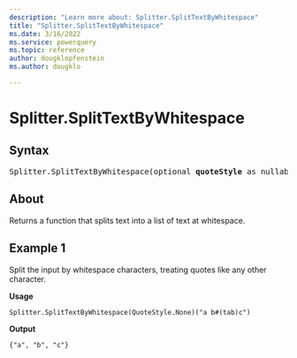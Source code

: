```yaml
---
description: "Learn more about: Splitter.SplitTextByWhitespace"
title: "Splitter.SplitTextByWhitespace"
ms.date: 3/16/2022
ms.service: powerquery
ms.topic: reference
author: dougklopfenstein
ms.author: dougklo

---
```

# Splitter.SplitTextByWhitespace

## Syntax

<pre>
Splitter.SplitTextByWhitespace(optional <b>quoteStyle</b> as nullable number) as function
</pre>
  
## About

Returns a function that splits text into a list of text at whitespace.

## Example 1

Split the input by whitespace characters, treating quotes like any other character.

**Usage**

```powerquery-m
Splitter.SplitTextByWhitespace(QuoteStyle.None)("a b#(tab)c")
```

**Output**

`{"a", "b", "c"}`
